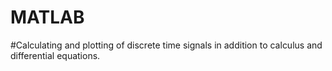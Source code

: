 # MATLAB
#Calculating and plotting of discrete time signals in addition to calculus and differential equations.
